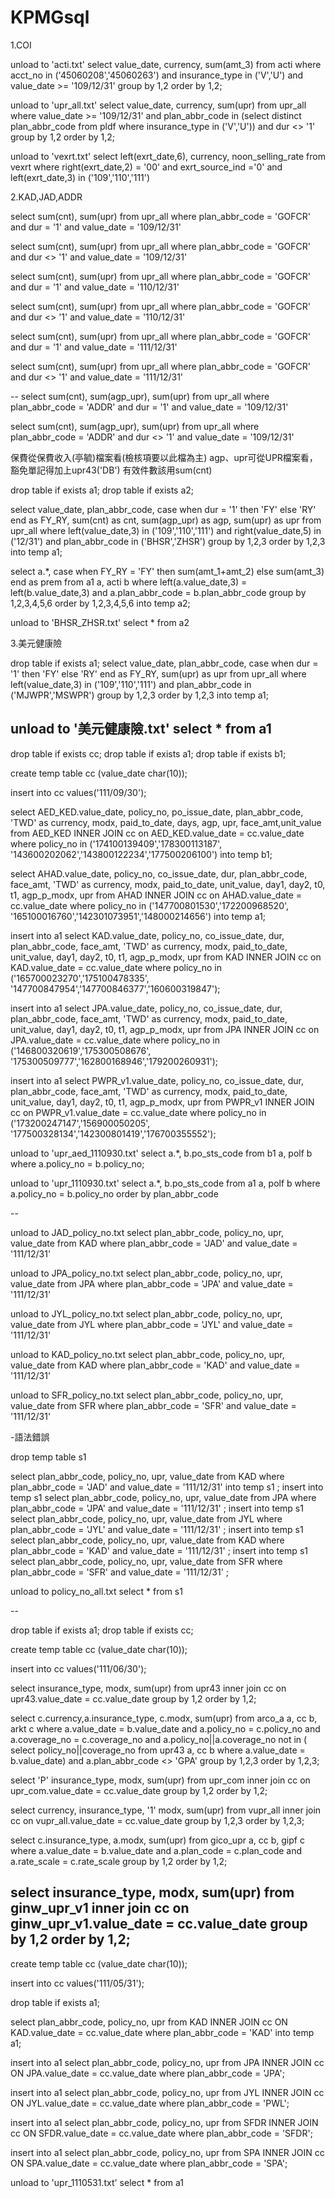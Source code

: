 # KPMGsql

1.COI

unload to 'acti.txt'
select value_date, currency, sum(amt_3)
from acti
where acct_no in ('45060208','45060263')
and insurance_type in ('V','U')
and value_date >= '109/12/31'
group by 1,2
order by 1,2;

unload to 'upr_all.txt'
select value_date, currency, sum(upr)
from upr_all
where value_date >= '109/12/31'
and plan_abbr_code in (select distinct plan_abbr_code from pldf
where insurance_type in ('V','U'))
and dur <> '1'
group by 1,2
order by 1,2;

unload to 'vexrt.txt'
select left(exrt_date,6), currency, noon_selling_rate
from vexrt
where right(exrt_date,2) = '00'
and exrt_source_ind ='0'
and left(exrt_date,3) in ('109','110','111')

2.KAD,JAD,ADDR

select sum(cnt), sum(upr) from upr_all
where plan_abbr_code = 'GOFCR'
and dur = '1'
and value_date = '109/12/31'

select sum(cnt), sum(upr) from upr_all
where plan_abbr_code = 'GOFCR'
and dur <> '1'
and value_date = '109/12/31'

select sum(cnt), sum(upr) from upr_all
where plan_abbr_code = 'GOFCR'
and dur = '1'
and value_date = '110/12/31'

select sum(cnt), sum(upr) from upr_all
where plan_abbr_code = 'GOFCR'
and dur <> '1'
and value_date = '110/12/31'

select sum(cnt), sum(upr) from upr_all
where plan_abbr_code = 'GOFCR'
and dur = '1'
and value_date = '111/12/31'

select sum(cnt), sum(upr) from upr_all
where plan_abbr_code = 'GOFCR'
and dur <> '1'
and value_date = '111/12/31'


--
select sum(cnt), sum(agp_upr), sum(upr)
from upr_all
where plan_abbr_code = 'ADDR'
and dur = '1'
and value_date = '109/12/31'

select sum(cnt), sum(agp_upr), sum(upr)
from upr_all
where plan_abbr_code = 'ADDR'
and dur <> '1'
and value_date = '109/12/31'

保費從保費收入(亭毓)檔案看(檢核項要以此檔為主)
agp、upr可從UPR檔案看，豁免單記得加上upr43('DB')
有效件數該用sum(cnt)

drop table if exists a1;
drop table if exists a2;

select value_date, plan_abbr_code,
case when dur = '1'
     then 'FY'
     else 'RY' end as FY_RY,
sum(cnt) as cnt,
sum(agp_upr) as agp,
sum(upr) as upr
from upr_all
where left(value_date,3) in ('109','110','111')
and right(value_date,5) in ('12/31')
and plan_abbr_code in ('BHSR','ZHSR')
group by 1,2,3
order by 1,2,3
into temp a1;

select a.*, 
case when FY_RY = 'FY'
     then sum(amt_1+amt_2)
     else sum(amt_3) end as prem
from a1 a, acti b
where left(a.value_date,3) = left(b.value_date,3)
and a.plan_abbr_code = b.plan_abbr_code
group by 1,2,3,4,5,6
order by 1,2,3,4,5,6
into temp a2;

unload to 'BHSR_ZHSR.txt'
select * from a2

3.美元健康險

drop table if exists a1;
select value_date, plan_abbr_code, 
case when dur = '1'
     then 'FY'
     else 'RY' end as FY_RY,
sum(upr) as upr
from upr_all
where left(value_date,3) in ('109','110','111')
and plan_abbr_code in ('MJWPR','MSWPR')
group by 1,2,3
order by 1,2,3
into temp a1;

unload to '美元健康險.txt'
select * from a1
---------------------------
drop table if exists cc;
drop table if exists a1;
drop table if exists b1;

create temp table cc
(value_date char(10));

insert into cc
values('111/09/30');

select AED_KED.value_date, policy_no, po_issue_date, plan_abbr_code, 
'TWD' as currency, modx, paid_to_date, days, agp, upr, face_amt,unit_value
from AED_KED INNER JOIN cc on AED_KED.value_date = cc.value_date
where policy_no in ('174100139409','178300113187',
'143600202062','143800122234','177500206100')
into temp b1;


select AHAD.value_date, policy_no, co_issue_date, dur, plan_abbr_code, 
face_amt, 'TWD' as currency, modx, paid_to_date, unit_value, day1, day2, 
t0, t1, agp_p_modx, upr
from AHAD INNER JOIN cc on AHAD.value_date = cc.value_date
where policy_no in ('147700801530','172200968520',
'165100016760','142301073951','148000214656')
into temp a1;

insert into a1
select KAD.value_date, policy_no, co_issue_date, dur, plan_abbr_code, 
face_amt, 'TWD' as currency, modx, paid_to_date, unit_value, day1, day2, 
t0, t1, agp_p_modx, upr
from KAD INNER JOIN cc on KAD.value_date = cc.value_date
where policy_no in ('165700023270','175100478335',
'147700847954','147700846377','160600319847');

insert into a1
select JPA.value_date, policy_no, co_issue_date, dur, plan_abbr_code, 
face_amt, 'TWD' as currency, modx, paid_to_date, unit_value, day1, day2, 
t0, t1, agp_p_modx, upr
from JPA INNER JOIN cc on JPA.value_date = cc.value_date
where policy_no in ('146800320619','175300508676',
'175300509777','162800168946','179200260931');

insert into a1
select PWPR_v1.value_date, policy_no, co_issue_date, dur, plan_abbr_code, 
face_amt, 'TWD' as currency, modx, paid_to_date, unit_value, day1, day2, 
t0, t1, agp_p_modx, upr
from PWPR_v1 INNER JOIN cc on PWPR_v1.value_date = cc.value_date
where policy_no in ('173200247147','156900050205',
'177500328134','142300801419','176700355552');

unload to 'upr_aed_1110930.txt'
select a.*, b.po_sts_code from b1 a, polf b
where a.policy_no = b.policy_no;

unload to 'upr_1110930.txt'
select a.*, b.po_sts_code from a1 a, polf b
where a.policy_no = b.policy_no
order by plan_abbr_code


--

unload to JAD_policy_no.txt
select  plan_abbr_code, policy_no, upr, value_date
from KAD
where plan_abbr_code = 'JAD'
and  value_date = '111/12/31'

unload to JPA_policy_no.txt
select  plan_abbr_code, policy_no, upr, value_date
from JPA
where plan_abbr_code = 'JPA'
and  value_date = '111/12/31'

unload to JYL_policy_no.txt
select  plan_abbr_code, policy_no, upr, value_date
from JYL
where plan_abbr_code = 'JYL'
and  value_date = '111/12/31'

unload to KAD_policy_no.txt
select  plan_abbr_code, policy_no, upr, value_date
from KAD
where plan_abbr_code = 'KAD'
and  value_date = '111/12/31'

unload to SFR_policy_no.txt
select  plan_abbr_code, policy_no, upr, value_date
from SFR
where plan_abbr_code = 'SFR'
and  value_date = '111/12/31'

-語法錯誤

drop temp table s1

select  plan_abbr_code, policy_no, upr, value_date
from KAD
where plan_abbr_code = 'JAD'
and  value_date = '111/12/31'
into temp s1
;
insert into temp s1
select  plan_abbr_code, policy_no, upr, value_date
from JPA
where plan_abbr_code = 'JPA'
and  value_date = '111/12/31'
;
insert into temp s1
select  plan_abbr_code, policy_no, upr, value_date
from JYL
where plan_abbr_code = 'JYL'
and  value_date = '111/12/31'
;
insert into temp s1
select  plan_abbr_code, policy_no, upr, value_date
from KAD
where plan_abbr_code = 'KAD'
and  value_date = '111/12/31'
;
insert into temp s1
select  plan_abbr_code, policy_no, upr, value_date
from SFR
where plan_abbr_code = 'SFR'
and  value_date = '111/12/31'
;

unload to policy_no_all.txt
select * from s1


--

drop table if exists a1;
drop table if exists cc;

create temp table cc
(value_date char(10));

insert into cc
values('111/06/30');

select insurance_type, modx, sum(upr)
from upr43 inner join cc on upr43.value_date = cc.value_date
group by 1,2
order by 1,2;

select c.currency,a.insurance_type, c.modx, sum(upr)
from arco_a a, cc b, arkt c
where a.value_date = b.value_date
and a.policy_no = c.policy_no
and a.coverage_no = c.coverage_no
and a.policy_no||a.coverage_no not in (
select policy_no||coverage_no from upr43 a, cc b
where a.value_date = b.value_date)
and a.plan_abbr_code <> 'GPA'
group by 1,2,3
order by 1,2,3;

select 'P' insurance_type, modx, sum(upr)
from upr_com inner join cc on upr_com.value_date = cc.value_date
group by 1,2
order by 1,2;

select currency, insurance_type, '1' modx, sum(upr)
from vupr_all inner join cc on vupr_all.value_date = cc.value_date
group by 1,2,3
order by 1,2,3;

select c.insurance_type, a.modx, sum(upr)
from gico_upr a, cc b, gipf c
where a.value_date = b.value_date
and a.plan_code = c.plan_code
and a.rate_scale = c.rate_scale
group by 1,2
order by 1,2;

select insurance_type, modx, sum(upr)
from ginw_upr_v1 inner join cc on ginw_upr_v1.value_date = cc.value_date
group by 1,2
order by 1,2;
--
create temp table cc
(value_date char(10));

insert into cc
values('111/05/31');

drop table if exists a1;

select plan_abbr_code, policy_no, upr 
from KAD INNER JOIN cc ON KAD.value_date = cc.value_date
where plan_abbr_code = 'KAD'
into temp a1;

insert into a1
select plan_abbr_code, policy_no, upr 
from JPA INNER JOIN cc ON JPA.value_date = cc.value_date
where plan_abbr_code = 'JPA';

insert into a1
select plan_abbr_code, policy_no, upr 
from JYL INNER JOIN cc ON JYL.value_date = cc.value_date
where plan_abbr_code = 'PWL';

insert into a1
select plan_abbr_code, policy_no, upr 
from SFDR INNER JOIN cc ON SFDR.value_date = cc.value_date
where plan_abbr_code = 'SFDR';

insert into a1
select plan_abbr_code, policy_no, upr 
from SPA INNER JOIN cc ON SPA.value_date = cc.value_date
where plan_abbr_code = 'SPA';

unload to 'upr_1110531.txt'
select * from a1













